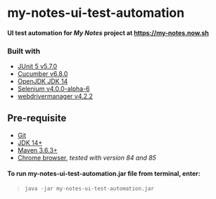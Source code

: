 # my-notes-ui-test-automation
#### UI test automation for _My Notes_ project at <https://my-notes.now.sh>

### Built with
- [JUnit 5 v5.7.0](https://github.com/junit-team/junit5)
- [Cucumber v6.8.0](https://github.com/cucumber/cucumber)
- [OpenJDK JDK 14](https://jdk.java.net/14/)
- [Selenium v4.0.0-alpha-6](https://github.com/SeleniumHQ/selenium)
- [webdrivermanager v4.2.2](https://github.com/bonigarcia/webdrivermanager)

## Pre-requisite
- [Git](https://git-scm.com)
- [JDK 14+](https://openjdk.java.net/)
- [Maven 3.6.3+](https://maven.apache.org)
- [Chrome browser](https://www.google.com/chrome/), _tested with version 84 and 85_

#### To run my-notes-ui-test-automation.jar file from terminal, enter:
> `java -jar my-notes-ui-test-automation.jar`